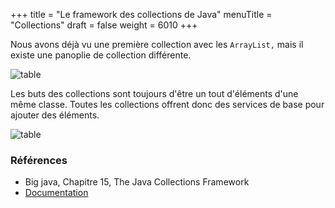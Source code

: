 +++
title = "Le framework des collections de Java"
menuTitle = "Collections"
draft = false
weight = 6010
+++

Nous avons déjà vu une première collection avec les `ArrayList,` mais il existe une panoplie de collection différente. 


![table](/inf111/images/collectionclasses.png)

Les buts des collections sont toujours d'être un tout d'éléments d'une même classe. Toutes les collections offrent donc des services de base pour ajouter des éléments.


![table](/inf111/images/collection.png)


### Références

* Big java, Chapitre 15, The Java Collections Framework
* [Documentation](https://docs.oracle.com/javase/8/docs/api/?java/util/Collections.html)